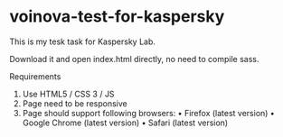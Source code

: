 # voinova-test-for-kaspersky

This is my tesk task for Kaspersky Lab.

Download it and open index.html directly, no need to compile sass. 

Requirements 
1.	Use HTML5 / CSS 3 / JS 
2.	Page need to be responsive 
3.	Page should support following browsers: 
•	Firefox (latest version) 
•	Google Chrome (latest version)
•	Safari (latest version) 
